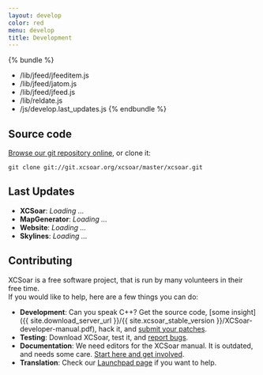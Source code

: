 ```yaml
---
layout: develop
color: red
menu: develop
title: Development
---
```

{% bundle %}
- /lib/jfeed/jfeeditem.js
- /lib/jfeed/jatom.js
- /lib/jfeed/jfeed.js
- /lib/reldate.js
- /js/develop.last_updates.js
{% endbundle %}

## Source code

[Browse our git repository online](http://git.xcsoar.org/cgit/master/xcsoar.git/), or clone it:

	git clone git://git.xcsoar.org/xcsoar/master/xcsoar.git

## Last Updates

- **XCSoar**: *Loading ...*
- **MapGenerator**: *Loading ...*
- **Website**: *Loading ...*
- **Skylines**: *Loading ...*

## Contributing

XCSoar is a free software project, that is run by many volunteers in their free time.  
If you would like to help, here are a few things you can do:

- **Development**: Can you speak C++? Get the source code, [some insight]({{ site.download_server_url }}/{{ site.xcsoar_stable_version }}/XCSoar-developer-manual.pdf), hack it, and [submit your patches](/discover/mailinglist.html#developer_list).
- **Testing**: Download XCSoar, test it, and [report bugs](/develop/new_ticket.html).
- **Documentation**: We need editors for the XCSoar manual. It is outdated, and needs some care. [Start here and get involved](http://bugs.xcsoar.org/wiki/Advanced/Manual).
- **Translation**: Check our [Launchpad page](https://translations.launchpad.net/xcsoar/trunk) if you want to help.
